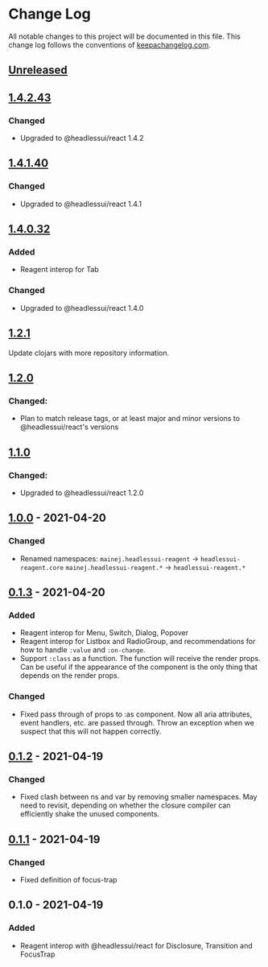 # Change Log
All notable changes to this project will be documented in this file. This
change log follows the conventions of
[keepachangelog.com](http://keepachangelog.com/).

## [Unreleased]

## [1.4.2.43]
### Changed
- Upgraded to @headlessui/react 1.4.2

## [1.4.1.40]
### Changed
- Upgraded to @headlessui/react 1.4.1

## [1.4.0.32]
### Added
- Reagent interop for Tab

### Changed
- Upgraded to @headlessui/react 1.4.0

## [1.2.1]
Update clojars with more repository information.

## [1.2.0]
### Changed:
- Plan to match release tags, or at least major and minor versions to
  @headlessui/react's versions

## [1.1.0]
### Changed:
- Upgraded to @headlessui/react 1.2.0

## [1.0.0] - 2021-04-20
### Changed
- Renamed namespaces:
  `mainej.headlessui-reagent` -> `headlessui-reagent.core`
  `mainej.headlessui-reagent.*` -> `headlessui-reagent.*`

## [0.1.3] - 2021-04-20
### Added
- Reagent interop for Menu, Switch, Dialog, Popover
- Reagent interop for Listbox and RadioGroup, and recommendations for how to
  handle `:value` and `:on-change`.
- Support `:class` as a function. The function will receive the render props.
  Can be useful if the appearance of the component is the only thing that
  depends on the render props.

### Changed
- Fixed pass through of props to :as component. Now all aria attributes, event
  handlers, etc. are passed through. Throw an exception when we suspect that
  this will not happen correctly.

## [0.1.2] - 2021-04-19
### Changed
- Fixed clash between ns and var by removing smaller namespaces. May need to
  revisit, depending on whether the closure compiler can efficiently shake the
  unused components.

## [0.1.1] - 2021-04-19
### Changed
- Fixed definition of focus-trap

## 0.1.0 - 2021-04-19
### Added
- Reagent interop with @headlessui/react for Disclosure, Transition and FocusTrap

[Unreleased]: https://github.com/mainej/headlessui-reagent/compare/v1.4.2.43...main
[1.4.2.43]: https://github.com/mainej/headlessui-reagent/compare/v1.4.1.40...1.4.2.43
[1.4.1.40]: https://github.com/mainej/headlessui-reagent/compare/v1.4.0.32...v1.4.1.40
[1.4.0.32]: https://github.com/mainej/headlessui-reagent/compare/v1.2.1...v1.4.0.32
[1.2.1]: https://github.com/mainej/headlessui-reagent/compare/v1.2.0...v1.2.1
[1.2.0]: https://github.com/mainej/headlessui-reagent/compare/v1.1.0...v1.2.0
[1.1.0]: https://github.com/mainej/headlessui-reagent/compare/v1.0.0...v1.1.0
[1.0.0]: https://github.com/mainej/headlessui-reagent/compare/v0.1.3...v1.0.0
[0.1.3]: https://github.com/mainej/headlessui-reagent/compare/v0.1.2...v0.1.3
[0.1.2]: https://github.com/mainej/headlessui-reagent/compare/v0.1.1...v0.1.2
[0.1.1]: https://github.com/mainej/headlessui-reagent/compare/v0.1.0...v0.1.1
